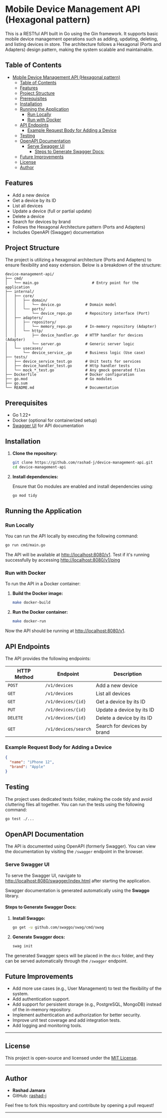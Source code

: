 
# Mobile Device Management API (Hexagonal pattern)

This is a RESTful API built in Go using the Gin framework. It supports basic mobile device management operations such as adding, updating, deleting, and listing devices in store. The architecture follows a Hexagonal (Ports and Adapters) design pattern, making the system scalable and maintainable.

## Table of Contents

- [Mobile Device Management API (Hexagonal pattern)](#mobile-device-management-api-hexagonal-pattern)
  - [Table of Contents](#table-of-contents)
  - [Features](#features)
  - [Project Structure](#project-structure)
  - [Prerequisites](#prerequisites)
  - [Installation](#installation)
  - [Running the Application](#running-the-application)
    - [Run Locally](#run-locally)
    - [Run with Docker](#run-with-docker)
  - [API Endpoints](#api-endpoints)
    - [Example Request Body for Adding a Device](#example-request-body-for-adding-a-device)
  - [Testing](#testing)
  - [OpenAPI Documentation](#openapi-documentation)
    - [Serve Swagger UI](#serve-swagger-ui)
      - [Steps to Generate Swagger Docs:](#steps-to-generate-swagger-docs)
  - [Future Improvements](#future-improvements)
  - [License](#license)
  - [Author](#author)

## Features

- Add a new device
- Get a device by its ID
- List all devices
- Update a device (full or partial update)
- Delete a device
- Search for devices by brand
- Follows the Hexagonal Architecture pattern (Ports and Adapters)
- Includes OpenAPI (Swagger) documentation

## Project Structure

The project is utilizing a hexagonal architecture (Ports and Adapters) to ensure flexibility and easy extension. Below is a breakdown of the structure:

```
device-management-api/
├── cmd/
│   └── main.go                        # Entry point for the application
├── internal/
│   ├── core/
│   │   ├── domain/
│   │   │   └── device.go           # Domain model
│   │   └── ports/
│   │       └── device_repo.go      # Repository interface (Port)
│   ├── adapters/
│   │   ├── repository/
│   │   │   └── memory_repo.go      # In-memory repository (Adapter)
│   │   └── http/
│   │       ├── device_handler.go   # HTTP handler for devices (Adapter)
│   │       └── server.go           # Generic server logic
│   └── usecases/
│       └── device_service_.go      # Business logic (Use case)
├── tests/
│   ├── device_service_test.go      # Unit tests for services
│   ├── device_handler_test.go      # Http handler tests
│   └── mock_*_test.go              # Any gmock generated files
├── Dockerfile                      # Docker configuration
├── go.mod                          # Go modules
├── go.sum
└── README.md                       # Documentation
```

## Prerequisites

- Go 1.22+
- Docker (optional for containerized setup)
- [Swagger UI](https://swagger.io/tools/swagger-ui/) for API documentation

## Installation

1. **Clone the repository:**

   ```bash
   git clone https://github.com/rashad-j/device-management-api.git
   cd device-management-api
   ```

2. **Install dependencies:**

   Ensure that Go modules are enabled and install dependencies using:

   ```bash
   go mod tidy
   ```

## Running the Application

### Run Locally

You can run the API locally by executing the following command:

```bash
go run cmd/main.go
```

The API will be available at [http://localhost:8080/v1](http://localhost:8080/v1). Test if it's running successfully by accessing [http://localhost:8080/v1/ping](http://localhost:8080/v1/ping)

### Run with Docker

To run the API in a Docker container:

1. **Build the Docker image:**

   ```bash
   make docker-build
   ```

2. **Run the Docker container:**

   ```bash
   make docker-run
   ```

Now the API should be running at [http://localhost:8080/v1](http://localhost:8080).

## API Endpoints

The API provides the following endpoints:

| HTTP Method | Endpoint            | Description                      |
|-------------|---------------------|----------------------------------|
| `POST`      | `/v1/devices`           | Add a new device                 |
| `GET`       | `/v1/devices`           | List all devices                 |
| `GET`       | `/v1/devices/{id}`      | Get a device by its ID           |
| `PUT`       | `/v1/devices/{id}`      | Update a device by its ID        |
| `DELETE`    | `/v1/devices/{id}`      | Delete a device by its ID        |
| `GET`       | `/v1/devices/search`    | Search for devices by brand      |

### Example Request Body for Adding a Device

```json
{
  "name": "iPhone 12",
  "brand": "Apple"
}
```

## Testing

The project uses dedicated tests folder, making the code tidy and avoid cluttering files all together. You can run the tests using the following command:

```bash
go test ./...
```


## OpenAPI Documentation

The API is documented using OpenAPI (formerly Swagger). You can view the documentation by visiting the `/swagger` endpoint in the browser.

### Serve Swagger UI

To serve the Swagger UI, navigate to [http://localhost:8080/swagger/index.html](http://localhost:8080/swagger/index.html) after starting the application.

Swagger documentation is generated automatically using the **Swaggo** library.

#### Steps to Generate Swagger Docs:

1. **Install Swaggo:**

   ```bash
   go get -u github.com/swaggo/swag/cmd/swag
   ```

2. **Generate Swagger docs:**

   ```bash
   swag init
   ```

The generated Swagger specs will be placed in the `docs` folder, and they can be served automatically through the `/swagger` endpoint.

## Future Improvements

- Add more use cases (e.g., User Management) to test the flexibility of the system.
- Add authentication support.
- Add support for persistent storage (e.g., PostgreSQL, MongoDB) instead of the in-memory repository.
- Implement authentication and authorization for better security.
- Improve unit test coverage and add integration tests.
- Add logging and monitoring tools.
  
---

## License

This project is open-source and licensed under the [MIT License](LICENSE).

---

## Author

- **Rashad Jamara**
- GitHub: [rashad-j](https://github.com/rashad-j)

Feel free to fork this repository and contribute by opening a pull request!

---

